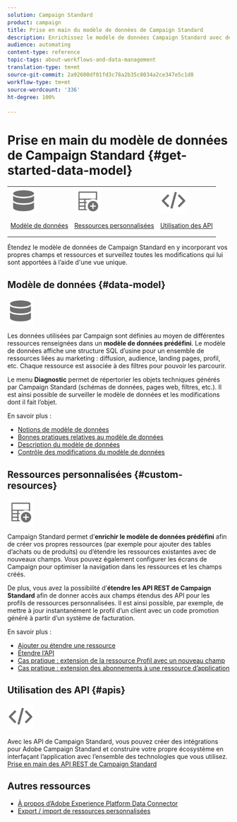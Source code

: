 ```yaml
---
solution: Campaign Standard
product: campaign
title: Prise en main du modèle de données de Campaign Standard
description: Enrichissez le modèle de données Campaign Standard avec des ressources et des champs personnalisés et étendez les API REST pour exposer les champs étendus.
audience: automating
content-type: reference
topic-tags: about-workflows-and-data-management
translation-type: tm+mt
source-git-commit: 2a92600df01fd3c78a2b35c8034a2ce347e5c1d8
workflow-type: tm+mt
source-wordcount: '336'
ht-degree: 100%

---
```



# Prise en main du modèle de données de Campaign Standard {#get-started-data-model}

<table>
<tr>
<td><img src="assets/do-not-localize/icon_datamodel.svg" width="60px"><p><a href="#data-model">Modèle de données</a></p></td>
<td><img src="assets/do-not-localize/icon_custom.svg" width="60px"><p><a href="#custom-resources">Ressources personnalisées</a></p></td><td><img src="assets/do-not-localize/icon_api.svg" width="60px"><p><a href="#custom-resources">Utilisation des API</a></p></td></tr>
</table>

Étendez le modèle de données de Campaign Standard en y incorporant vos propres champs et ressources et surveillez toutes les modifications qui lui sont apportées à l’aide d&#39;une vue unique.

## Modèle de données {#data-model}

<img src="assets/do-not-localize/icon_datamodel.svg" width="60px">

Les données utilisées par Campaign sont définies au moyen de différentes ressources renseignées dans un **modèle de données prédéfini**. Le modèle de données affiche une structure SQL d’usine pour un ensemble de ressources liées au marketing : diffusion, audience, landing pages, profil, etc. Chaque ressource est associée à des filtres pour pouvoir les parcourir.

Le menu **Diagnostic** permet de répertorier les objets techniques générés par Campaign Standard (schémas de données, pages web, filtres, etc.). Il est ainsi possible de surveiller le modèle de données et les modifications dont il fait l’objet.

En savoir plus :

* [Notions de modèle de données](../../developing/using/data-model-concepts.md)
* [Bonnes pratiques relatives au modèle de données](../../developing/using/data-model-best-practices.md)
* [Description du modèle de données](../../developing/using/datamodel-introduction.md)
* [Contrôle des modifications du modèle de données](../../developing/using/monitoring-data-model-changes.md)

## Ressources personnalisées {#custom-resources}

<img src="assets/do-not-localize/icon_custom.svg" width="60px">

Campaign Standard permet d’**enrichir le modèle de données prédéfini** afin de créer vos propres ressources (par exemple pour ajouter des tables d’achats ou de produits) ou d’étendre les ressources existantes avec de nouveaux champs. Vous pouvez également configurer les écrans de Campaign pour optimiser la navigation dans les ressources et les champs créés.

De plus, vous avez la possibilité d’**étendre les API REST de Campaign Standard** afin de donner accès aux champs étendus des API pour les profils de ressources personnalisées. Il est ainsi possible, par exemple, de mettre à jour instantanément le profil d’un client avec un code promotion généré à partir d’un système de facturation.

En savoir plus :

* [Ajouter ou étendre une ressource](../../developing/using/key-steps-to-add-a-resource.md)
* [Étendre l’API](../../developing/using/about-extending-the-api.md)
* [Cas pratique : extension de la ressource Profil avec un nouveau champ](../../developing/using/extending-the-profile-resource-with-a-new-field.md)
* [Cas pratique : extension des abonnements à une ressource d’application](../../developing/using/extending-the-subscriptions-to-an-application-resource.md)

## Utilisation des API {#apis}

<img src="assets/do-not-localize/icon_api.svg" width="60px">

Avec les API de Campaign Standard, vous pouvez créer des intégrations pour Adobe Campaign Standard et construire votre propre écosystème en interfaçant l’application avec l’ensemble des technologies que vous utilisez. [Prise en main des API REST de Campaign Standard](../../api/using/get-started-apis.md)

## Autres ressources

* [À propos d’Adobe Experience Platform Data Connector](../../developing/using/aep-about-data-connector.md)
* [Export / import de ressources personnalisées](https://helpx.adobe.com/fr/campaign/kb/acs-get-started-with-cusres.html)
